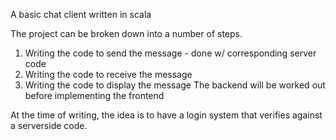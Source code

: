 A basic chat client written in scala

The project can be broken down into a number of steps.
1. Writing the code to send the message - done w/ corresponding server code
2. Writing the code to receive the message
3. Writing the code to display the message
The backend will be worked out before implementing the frontend

At the time of writing, the idea is to have a login system that verifies against a serverside code.
